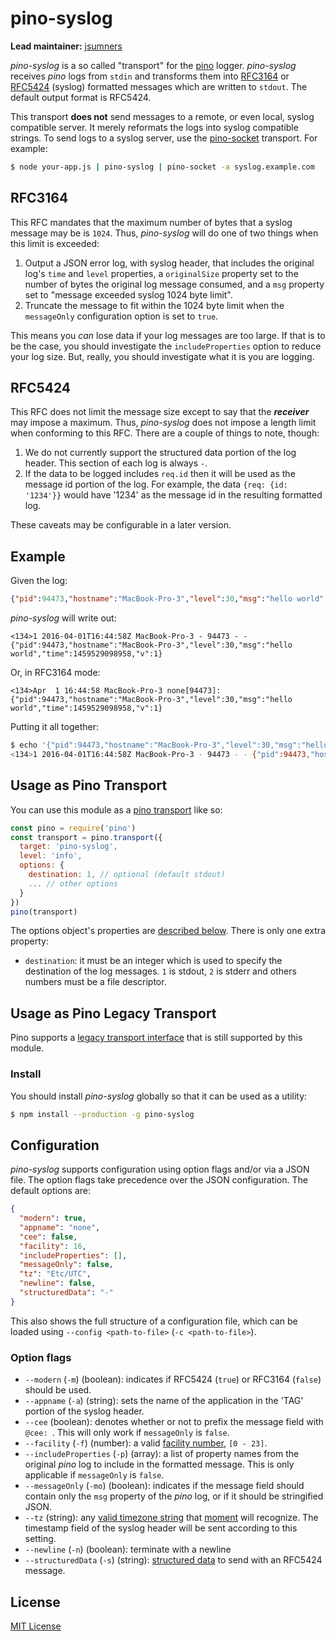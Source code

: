 # pino-syslog

**Lead maintainer:** [jsumners](https://github.com/jsumners)

*pino-syslog* is a so called "transport" for the [pino][pino] logger. *pino-syslog* receives *pino* logs from `stdin`
and transforms them into [RFC3164][rfc3164] or [RFC5424][rfc5424] (syslog) formatted messages which are written to
`stdout`. The default output format is RFC5424.

This transport **does not** send messages to a remote, or even local, syslog compatible server. It merely reformats the
logs into syslog compatible strings. To send logs to a syslog server, use the [pino-socket][pino-socket] transport.
For example:

```bash
$ node your-app.js | pino-syslog | pino-socket -a syslog.example.com
```

[pino]: https://www.npmjs.com/package/pino
[rfc3164]: https://tools.ietf.org/html/rfc3164
[rfc5424]: https://tools.ietf.org/html/rfc5424
[pino-socket]: https://www.npmjs.com/package/pino-socket

## RFC3164

This RFC mandates that the maximum number of bytes that a syslog message may be
is `1024`. Thus, *pino-syslog* will do one of two things when this limit is exceeded:

1. Output a JSON error log, with syslog header, that includes the original log's `time` and `level` properties, a
  `originalSize` property set to the number of bytes the original log message consumed, and a `msg` property set to
  "message exceeded syslog 1024 byte limit".
2. Truncate the message to fit within the 1024 byte limit when the `messageOnly` configuration option is set to `true`.

This means you *can* lose data if your log messages are too large. If that is to be the case, you should investigate
the `includeProperties` option to reduce your log size. But, really, you should investigate what it is you are logging.

## RFC5424

This RFC does not limit the message size except to say that the ***receiver*** may impose a maximum. Thus, *pino-syslog*
does not impose a length limit when conforming to this RFC. There are a couple of things to note, though:

1. We do not currently support the structured data portion of the log header. This section of each log is always `-`.
2. If the data to be logged includes `req.id` then it will be used as the message id portion of the log. For example,
  the data `{req: {id: '1234'}}` would have '1234' as the message id in the resulting formatted log.

These caveats may be configurable in a later version.

## Example

Given the log:

```json
{"pid":94473,"hostname":"MacBook-Pro-3","level":30,"msg":"hello world","time":1459529098958,"v":1}
```

*pino-syslog* will write out:

```
<134>1 2016-04-01T16:44:58Z MacBook-Pro-3 - 94473 - - {"pid":94473,"hostname":"MacBook-Pro-3","level":30,"msg":"hello world","time":1459529098958,"v":1}
```

Or, in RFC3164 mode:

```
<134>Apr  1 16:44:58 MacBook-Pro-3 none[94473]: {"pid":94473,"hostname":"MacBook-Pro-3","level":30,"msg":"hello world","time":1459529098958,"v":1}
```

Putting it all together:

```bash
$ echo '{"pid":94473,"hostname":"MacBook-Pro-3","level":30,"msg":"hello world","time":1459529098958,"v":1}' | node pino-syslog                                                       [s:0 l:8025]
<134>1 2016-04-01T16:44:58Z MacBook-Pro-3 - 94473 - - {"pid":94473,"hostname":"MacBook-Pro-3","level":30,"msg":"hello world","time":1459529098958,"v":1}
```


## Usage as Pino Transport

You can use this module as a [pino transport](https://getpino.io/#/docs/transports?id=v7-transports) like so:

```js
const pino = require('pino')
const transport = pino.transport({
  target: 'pino-syslog',
  level: 'info',
  options: {
    destination: 1, // optional (default stdout)
    ... // other options
  }
})
pino(transport)
```

The options object's properties are [described below](#configuration).
There is only one extra property:

+ `destination`: it must be an integer which is used to specify the destination of the log messages. `1` is stdout, `2` is stderr and others numbers must be a file descriptor.


## Usage as Pino Legacy Transport

Pino supports a [legacy transport interface](https://getpino.io/#/docs/transports?id=legacy-transports)
that is still supported by this module.

### Install

You should install *pino-syslog* globally so that it can be used as a utility:

```bash
$ npm install --production -g pino-syslog
```

## Configuration

*pino-syslog* supports configuration using option flags and/or via a JSON file. The option flags take precedence over the JSON configuration. The default options are:

```json
{
  "modern": true,
  "appname": "none",
  "cee": false,
  "facility": 16,
  "includeProperties": [],
  "messageOnly": false,
  "tz": "Etc/UTC",
  "newline": false,
  "structuredData": "-"
}
```

This also shows the full structure of a configuration file, which can be loaded using `--config <path-to-file>` (`-c <path-to-file>`).

### Option flags

+ `--modern` (`-m`) (boolean): indicates if RFC5424 (`true`) or RFC3164 (`false`) should be used.
+ `--appname` (`-a`) (string): sets the name of the application in the 'TAG' portion of the syslog header.
+ `--cee` (boolean): denotes whether or not to prefix the message field with `@cee: `. This will only work if
  `messageOnly` is `false`.
+ `--facility` (`-f`) (number): a valid [facility number][facility], `[0 - 23]`.
+ `--includeProperties` (`-p`) (array<string>): a list of property names from the original *pino* log to include in the formatted
  message. This is only applicable if `messageOnly` is `false`.
+ `--messageOnly` (`-mo`) (boolean): indicates if the message field should contain only the `msg` property of the *pino* log, or
  if it should be stringified JSON.
+ `--tz` (string): any [valid timezone string][tzstring] that [moment][moment] will recognize. The timestamp field of the
  syslog header will be sent according to this setting.
+ `--newline` (`-n`) (boolean): terminate with a newline
+ `--structuredData` (`-s`) (string): [structured data](https://tools.ietf.org/html/rfc5424#section-6.3) to send with an RFC5424 message.

[facility]: https://tools.ietf.org/html/rfc3164#section-4.1.1
[tzstring]: https://en.wikipedia.org/wiki/List_of_tz_database_time_zones
[moment]: http://momentjs.com/timezone/docs/#/using-timezones/parsing-in-zone/

## License

[MIT License](http://jsumners.mit-license.org/)
